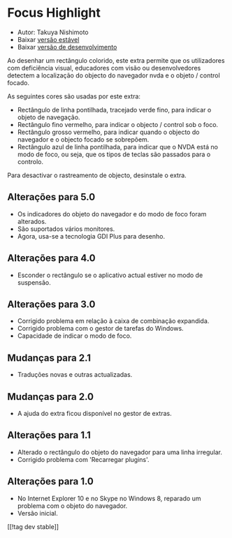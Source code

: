 # Focus Highlight #

* Autor: Takuya Nishimoto
* Baixar [versão estável][2]
* Baixar [versão de desenvolvimento][1]

Ao desenhar um rectângulo colorido, este extra permite que os utilizadores
com deficiência visual, educadores com visão ou desenvolvedores detectem a
localização do objecto do navegador nvda e o objeto / control focado.

As seguintes cores são usadas por este extra:

* Rectângulo de linha pontilhada, tracejado verde fino, para indicar o
  objeto de navegação.
* Rectângulo fino vermelho, para indicar o objecto / control sob o foco.
* Rectângulo grosso vermelho, para indicar quando o objecto do navegador e o
  objecto focado se sobrepõem.
* Rectângulo azul de linha pontilhada, para indicar que o NVDA está no modo
  de foco, ou seja, que os tipos de teclas são passados para o controlo.

Para desactivar o rastreamento de objecto, desinstale o extra.

## Alterações para 5.0 ##

* Os indicadores do objeto do navegador e do modo de foco foram alterados.
* São suportados vários monitores.
* Agora, usa-se a tecnologia GDI Plus para desenho.

## Alterações para 4.0 ##

* Esconder o rectângulo se o aplicativo actual estiver no modo de suspensão.

## Alterações para 3.0 ##

* Corrigido problema em relação à caixa de combinação expandida.
* Corrigido problema com o gestor de tarefas do Windows.
* Capacidade de indicar o modo de foco.

## Mudanças para 2.1 ##

* Traduções novas e outras actualizadas.

## Mudanças para 2.0 ##

* A ajuda do extra ficou disponível no gestor de extras.

## Alterações para 1.1 ##

* Alterado o rectângulo do objeto do navegador para uma linha irregular.
* Corrigido problema com 'Recarregar plugins'.

## Alterações para 1.0 ##

* No Internet Explorer 10 e no Skype no Windows 8, reparado um problema com
  o objeto do navegador.
* Versão inicial.


[[!tag dev stable]]

[1]: https://addons.nvda-project.org/files/get.php?file=fh-dev

[2]: https://addons.nvda-project.org/files/get.php?file=fh

